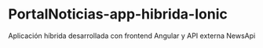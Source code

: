 # PortalNoticias-app-hibrida-Ionic
Aplicación híbrida desarrollada con frontend Angular y API externa NewsApi
